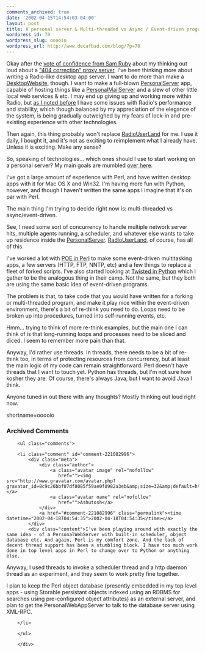 ```yaml
---
comments_archived: true
date: '2002-04-15T14:54:03-04:00'
layout: post
title: A personal server & Multi-threaded vs Async / Event-driven programming
wordpress_id: 70
wordpress_slug: ooooio
wordpress_url: http://www.decafbad.com/blog/?p=70
---
```

<p>Okay after the <a href="http://radio.weblogs.com/0101679/2002/04/14.html#a351">vote of confidence from Sam Ruby</a> about my thinking out loud about a <a href="http://www.decafbad.com/news_archives/000087.shtml#000087">"404 correction" proxy server</a>, I've been thinking more about writing a Radio-like desktop app server.  I want to do more than make a <a href="http://www.decafbad.com/twiki/bin/view/Main/DesktopWebsite">DesktopWebsite</a>, though.  I want to make a full-blown <a href="http://www.decafbad.com/twiki/bin/view/Main/PersonalServer">PersonalServer</a> app, capable of hosting things like a <a href="http://www.decafbad.com/twiki/bin/view/Main/PersonalMailServer">PersonalMailServer</a> and a slew of other little local web services &amp; etc.  I may end up giving up and working more within Radio, but <a href="http://www.decafbad.com/news_archives/000080.shtml#000080">as I noted before</a> I have some issues with Radio's performance and stability, which though balanced by my appreciation of the elegance of the system, is being gradually outweighed by my fears of lock-in and pre-existing experience with other technologies.  </p>
<p>Then again, this thing probably won't replace <a href="http://www.decafbad.com/twiki/bin/view/Main/RadioUserLand">RadioUserLand</a> for me.  I use it daily, I bought it, and it's not as exciting to reimplement what I already have.  Unless it is exciting.  Make any sense?</p>
<p>So, speaking of technologies... which ones should I use to start working on a personal server?  My main goals are mumbled <a href="http://www.decafbad.com/twiki/bin/view/Main/DesktopWebAppServer">over here</a>.</p>
<p>I've got a large amount of experience with Perl, and have written desktop apps with it for Mac OS X and Win32.  I'm having more fun with Python, however, and though I haven't written the same apps I imagine that it's on par with Perl.</p>
<p>The main thing I'm trying to decide right now is:  multi-threaded vs async/event-driven.</p>
<p>See, I need some sort of concurrency to handle multiple network server hits, multiple agents running, a scheduler, and whatever else wants to take up residence inside the <a href="http://www.decafbad.com/twiki/bin/view/Main/PersonalServer">PersonalServer</a>.  <a href="http://www.decafbad.com/twiki/bin/view/Main/RadioUserLand">RadioUserLand</a>, of course, has all of this.</p>
<p>I've worked a lot with <a href="http://poe.perl.org/">POE in Perl</a> to make some event-driven multitasking apps, a few servers (HTTP, FTP, NNTP, etc) and a few things to replace a fleet of forked scripts.  I've also started looking at <a href="http://www.twistedmatrix.com/documents/howto/ipc10paper">Twisted in Python</a> which I gather to be the analogous thing in their camp.  Not the same, but they both are using the same basic idea of event-driven programs.</p>
<p>The problem is that, to take code that you would have written for a forking or multi-threaded program, and make it play nice within the event-driven environment, there's a bit of re-think you need to do.  Loops need to be broken up into procedures, turned into self-running events, etc.</p>
<p>Hmm... trying to think of more re-think examples, but the main one I can think of is that long-running loops and processes need to be sliced and diced.  I seem to remember more pain than that.</p>
<p>Anyway, I'd rather use threads.  In threads, there needs to be a bit of re-think too, in terms of protecting resources from concurrency, but at least the main logic of my code can remain straightforward.  Perl doesn't have threads that I want to touch yet.  Python has threads, but I'm not sure how kosher they are.  Of course, there's always Java, but I want to avoid Java I think.</p>
<p>Anyone tuned in out there with any thoughts?  Mostly thinking out loud right now.</p>
<!--more-->
shortname=ooooio

<div id="comments" class="comments archived-comments">
            <h3>Archived Comments</h3>
            
        <ul class="comments">
            
        <li class="comment" id="comment-221082996">
            <div class="meta">
                <div class="author">
                    <a class="avatar image" rel="nofollow" 
                       href=""><img src="http://www.gravatar.com/avatar.php?gravatar_id=8c9c26bbf07df8085f59ae0f8982a3eb&amp;size=32&amp;default=http://mediacdn.disqus.com/1320279820/images/noavatar32.png"/></a>
                    <a class="avatar name" rel="nofollow" 
                       href="">Ashutosh</a>
                </div>
                <a href="#comment-221082996" class="permalink"><time datetime="2002-04-18T04:54:35">2002-04-18T04:54:35</time></a>
            </div>
            <div class="content">I've been playing around with exactly the same idea - of a PersonalWebServer with built-in scheduler, object database etc. And again, Perl is my comfort zone. And the lack of decent thread support has been a stumbling block. I have too much work done in top level apps in Perl to change over to Python or anything else.

Anyway, I used threads to invoke a scheduler thread and a http daemon thread as an experiment, and they seem to work pretty fine together.

I plan to keep the Perl object database (presently embedded in my top level apps - using Storable persistant objects indexed using an RDBMS for searches using pre-configured object attributes) as an external server, and plan to get the PersonalWebAppServer to talk to the database server using XML-RPC.</div>
            
        </li>
    
        </ul>
    
        </div>
    